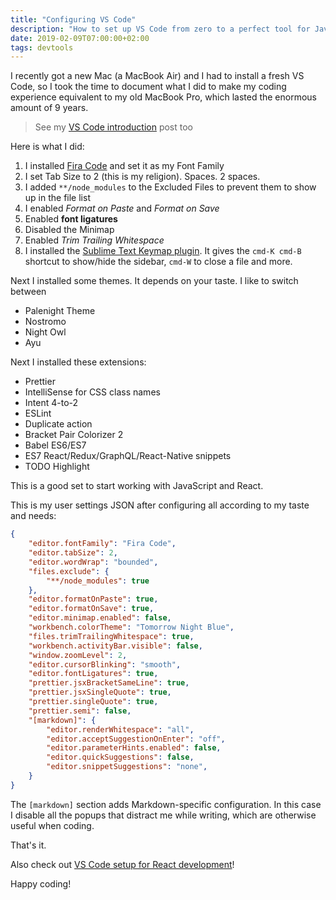 ```yaml
---
title: "Configuring VS Code"
description: "How to set up VS Code from zero to a perfect tool for JavaScript development"
date: 2019-02-09T07:00:00+02:00
tags: devtools
---
```


I recently got a new Mac (a MacBook Air) and I had to install a fresh VS Code, so I took the time to document what I did to make my coding experience equivalent to my old MacBook Pro, which lasted the enormous amount of 9 years.

> See my [VS Code introduction](/vscode/) post too

Here is what I did:

1. I installed [Fira Code](https://github.com/tonsky/FiraCode) and set it as my Font Family
2. I set Tab Size to 2 (this is my religion). Spaces. 2 spaces.
3. I added `**/node_modules` to the Excluded Files to prevent them to show up in the file list
4. I enabled *Format on Paste* and *Format on Save*
5. Enabled **font ligatures**
6. Disabled the Minimap
7. Enabled *Trim Trailing Whitespace*
8. I installed the [Sublime Text Keymap plugin](https://marketplace.visualstudio.com/items?itemName=ms-vscode.sublime-keybindings). It gives the `cmd-K cmd-B` shortcut to show/hide the sidebar, `cmd-W` to close a file and more.

Next I installed some themes. It depends on your taste. I like to switch between

- Palenight Theme
- Nostromo
- Night Owl
- Ayu

Next I installed these extensions:

- Prettier
- IntelliSense for CSS class names
- Intent 4-to-2
- ESLint
- Duplicate action
- Bracket Pair Colorizer 2
- Babel ES6/ES7
- ES7 React/Redux/GraphQL/React-Native snippets
- TODO Highlight

This is a good set to start working with JavaScript and React.

This is my user settings JSON after configuring all according to my taste and needs:

```json
{
    "editor.fontFamily": "Fira Code",
    "editor.tabSize": 2,
    "editor.wordWrap": "bounded",
    "files.exclude": {
        "**/node_modules": true
    },
    "editor.formatOnPaste": true,
    "editor.formatOnSave": true,
    "editor.minimap.enabled": false,
    "workbench.colorTheme": "Tomorrow Night Blue",
    "files.trimTrailingWhitespace": true,
    "workbench.activityBar.visible": false,
    "window.zoomLevel": 2,
    "editor.cursorBlinking": "smooth",
    "editor.fontLigatures": true,
    "prettier.jsxBracketSameLine": true,
    "prettier.jsxSingleQuote": true,
    "prettier.singleQuote": true,
    "prettier.semi": false,
    "[markdown]": {
        "editor.renderWhitespace": "all",
        "editor.acceptSuggestionOnEnter": "off",
        "editor.parameterHints.enabled": false,
        "editor.quickSuggestions": false,
        "editor.snippetSuggestions": "none",
    }
}
```

The `[markdown]` section adds Markdown-specific configuration. In this case I disable all the popups that distract me while writing, which are otherwise useful when coding.

That's it.

Also check out [VS Code setup for React development](/vscode-react-setup/)!

Happy coding!